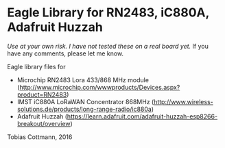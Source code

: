 # Eagle Library for RN2483, iC880A, Adafruit Huzzah

*Use at your own risk. I have not tested these on a real board yet.*
If you have any comments, please let me know.

Eagle library files for

* Microchip RN2483 Lora 433/868 MHz module (http://www.microchip.com/wwwproducts/Devices.aspx?product=RN2483)
* IMST iC880A LoRaWAN Concentrator 868MHz (http://www.wireless-solutions.de/products/long-range-radio/ic880a)
* Adafruit Huzzah (https://learn.adafruit.com/adafruit-huzzah-esp8266-breakout/overview)

Tobias Cottmann, 2016